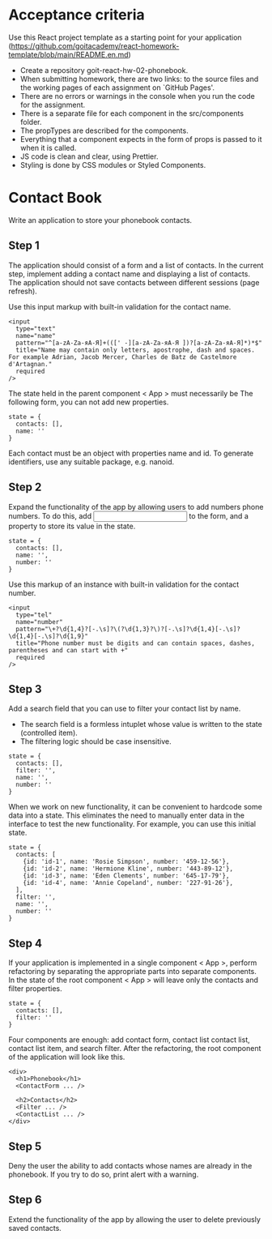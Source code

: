 # Acceptance criteria

Use this React project template as a starting point for your application
(https://github.com/goitacademy/react-homework-template/blob/main/README.en.md)

- Create a repository goit-react-hw-02-phonebook.
- When submitting homework, there are two links: to the source files and the
  working pages of each assignment on `GitHub Pages'.
- There are no errors or warnings in the console when you run the code for the
  assignment.
- There is a separate file for each component in the src/components folder.
- The propTypes are described for the components.
- Everything that a component expects in the form of props is passed to it when
  it is called.
- JS code is clean and clear, using Prettier.
- Styling is done by CSS modules or Styled Components.

# Contact Book

Write an application to store your phonebook contacts.

## Step 1

The application should consist of a form and a list of contacts. In the current
step, implement adding a contact name and displaying a list of contacts. The
application should not save contacts between different sessions (page refresh).

Use this input markup with built-in validation for the contact name.

```
<input
  type="text"
  name="name"
  pattern="^[a-zA-Zа-яА-Я]+(([' -][a-zA-Zа-яА-Я ])?[a-zA-Zа-яА-Я]*)*$"
  title="Name may contain only letters, apostrophe, dash and spaces. For example Adrian, Jacob Mercer, Charles de Batz de Castelmore d'Artagnan."
  required
/>
```

The state held in the parent component < App > must necessarily be The following
form, you can not add new properties.

```
state = {
  contacts: [],
  name: ''
}
```

Each contact must be an object with properties name and id. To generate
identifiers, use any suitable package, e.g. nanoid.

## Step 2

Expand the functionality of the app by allowing users to add numbers phone
numbers. To do this, add <input type="tel"> to the form, and a property to store
its value in the state.

```
state = {
  contacts: [],
  name: '',
  number: ''
}
```

Use this markup of an instance with built-in validation for the contact number.

```
<input
  type="tel"
  name="number"
  pattern="\+?\d{1,4}?[-.\s]?\(?\d{1,3}?\)?[-.\s]?\d{1,4}[-.\s]?\d{1,4}[-.\s]?\d{1,9}"
  title="Phone number must be digits and can contain spaces, dashes, parentheses and can start with +"
  required
/>
```

## Step 3

Add a search field that you can use to filter your contact list by name.

- The search field is a formless intuplet whose value is written to the state
  (controlled item).
- The filtering logic should be case insensitive.

```
state = {
  contacts: [],
  filter: '',
  name: '',
  number: ''
}
```

When we work on new functionality, it can be convenient to hardcode some data
into a state. This eliminates the need to manually enter data in the interface
to test the new functionality. For example, you can use this initial state.

```
state = {
  contacts: [
    {id: 'id-1', name: 'Rosie Simpson', number: '459-12-56'},
    {id: 'id-2', name: 'Hermione Kline', number: '443-89-12'},
    {id: 'id-3', name: 'Eden Clements', number: '645-17-79'},
    {id: 'id-4', name: 'Annie Copeland', number: '227-91-26'},
  ],
  filter: '',
  name: '',
  number: ''
}
```

## Step 4

If your application is implemented in a single component < App >, perform
refactoring by separating the appropriate parts into separate components. In the
state of the root component < App > will leave only the contacts and filter
properties.

```
state = {
  contacts: [],
  filter: ''
}
```

Four components are enough: add contact form, contact list contact list, contact
list item, and search filter. After the refactoring, the root component of the
application will look like this.

```
<div>
  <h1>Phonebook</h1>
  <ContactForm ... />

  <h2>Contacts</h2>
  <Filter ... />
  <ContactList ... />
</div>
```

## Step 5

Deny the user the ability to add contacts whose names are already in the
phonebook. If you try to do so, print alert with a warning.

## Step 6

Extend the functionality of the app by allowing the user to delete previously
saved contacts.
